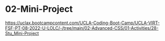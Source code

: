 # 02-Mini-Project
https://uclax.bootcampcontent.com/UCLA-Coding-Boot-Camp/UCLA-VIRT-FSF-PT-08-2022-U-LOLC/-/tree/main/02-Advanced-CSS/01-Activities/28-Stu_Mini-Project
